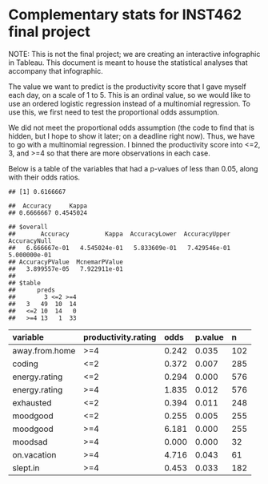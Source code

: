 Complementary stats for INST462 final project
================

NOTE: This is not the final project; we are creating an interactive infographic in Tableau. This document is meant to house the statistical analyses that accompany that infographic.

The value we want to predict is the productivity score that I gave myself each day, on a scale of 1 to 5. This is an ordinal value, so we would like to use an ordered logistic regression instead of a multinomial regression. To use this, we first need to test the proportional odds assumption.

We did not meet the proportional odds assumption (the code to find that is hidden, but I hope to show it later; on a deadline right now). Thus, we have to go with a multinomial regression. I binned the productivity score into &lt;=2, 3, and &gt;=4 so that there are more observations in each case.

Below is a table of the variables that had a p-values of less than 0.05, along with their odds ratios.

    ## [1] 0.6166667

    ##  Accuracy     Kappa 
    ## 0.6666667 0.4545024

    ## $overall
    ##       Accuracy          Kappa  AccuracyLower  AccuracyUpper   AccuracyNull 
    ##   6.666667e-01   4.545024e-01   5.833609e-01   7.429546e-01   5.000000e-01 
    ## AccuracyPValue  McnemarPValue 
    ##   3.899557e-05   7.922911e-01 
    ## 
    ## $table
    ##      preds
    ##        3 <=2 >=4
    ##   3   49  10  14
    ##   <=2 10  14   0
    ##   >=4 13   1  33

| variable       | productivity.rating | odds  | p.value | n   |
|:---------------|:--------------------|:------|:--------|:----|
| away.from.home | &gt;=4              | 0.242 | 0.035   | 102 |
| coding         | &lt;=2              | 0.372 | 0.007   | 285 |
| energy.rating  | &lt;=2              | 0.294 | 0.000   | 576 |
| energy.rating  | &gt;=4              | 1.835 | 0.012   | 576 |
| exhausted      | &lt;=2              | 0.394 | 0.011   | 248 |
| moodgood       | &lt;=2              | 0.255 | 0.005   | 255 |
| moodgood       | &gt;=4              | 6.181 | 0.000   | 255 |
| moodsad        | &gt;=4              | 0.000 | 0.000   | 32  |
| on.vacation    | &gt;=4              | 4.716 | 0.043   | 61  |
| slept.in       | &gt;=4              | 0.453 | 0.033   | 182 |
